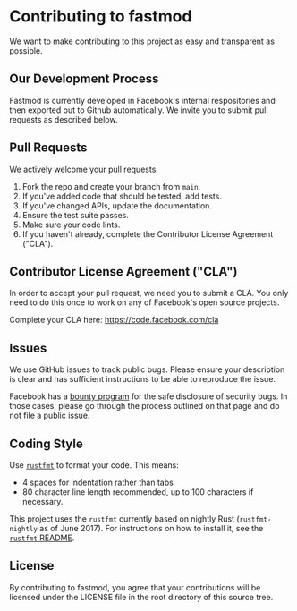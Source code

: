 # Contributing to fastmod
We want to make contributing to this project as easy and transparent as
possible.

## Our Development Process
Fastmod is currently developed in Facebook's internal respositories
and then exported out to Github automatically. We invite you to submit
pull requests as described below.

## Pull Requests
We actively welcome your pull requests.

1. Fork the repo and create your branch from `main`.
2. If you've added code that should be tested, add tests.
3. If you've changed APIs, update the documentation.
4. Ensure the test suite passes.
5. Make sure your code lints.
6. If you haven't already, complete the Contributor License Agreement ("CLA").

## Contributor License Agreement ("CLA")
In order to accept your pull request, we need you to submit a CLA. You only need
to do this once to work on any of Facebook's open source projects.

Complete your CLA here: <https://code.facebook.com/cla>

## Issues
We use GitHub issues to track public bugs. Please ensure your description is
clear and has sufficient instructions to be able to reproduce the issue.

Facebook has a [bounty program](https://www.facebook.com/whitehat/) for the safe
disclosure of security bugs. In those cases, please go through the process
outlined on that page and do not file a public issue.

## Coding Style
Use [`rustfmt`](https://github.com/rust-lang-nursery/rustfmt/) to format your
code. This means:

* 4 spaces for indentation rather than tabs
* 80 character line length recommended, up to 100 characters if necessary.

This project uses the `rustfmt` currently based on nightly Rust
(`rustfmt-nightly` as of June 2017). For instructions on how to install it, see
the
[`rustfmt` README](https://github.com/rust-lang-nursery/rustfmt/#installation).

## License
By contributing to fastmod, you agree that your contributions will be licensed
under the LICENSE file in the root directory of this source tree.
